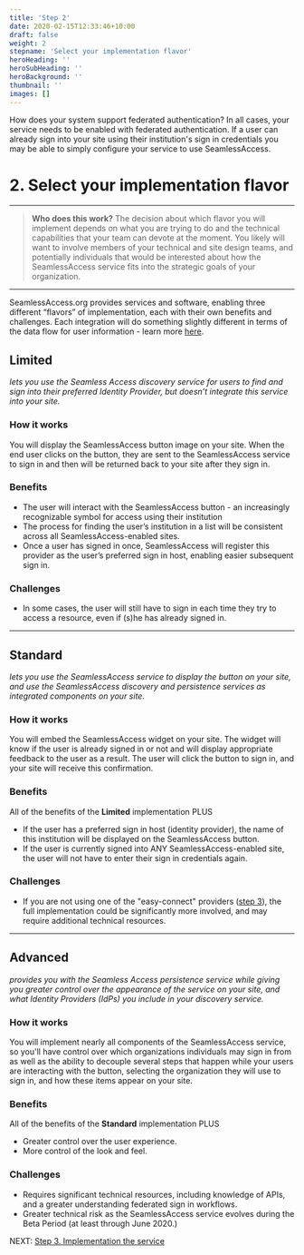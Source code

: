```yaml
---
title: 'Step 2'
date: 2020-02-15T12:33:46+10:00
draft: false
weight: 2
stepname: 'Select your implementation flavor'
heroHeading: ''
heroSubHeading: ''
heroBackground: ''
thumbnail: ''
images: []
---
```


How does your system support federated authentication? In all cases, your service needs to be enabled with federated authentication. If a user can already sign into your site using their institution's sign in credentials you may be able to simply configure your service to use SeamlessAccess.


# 2. Select your implementation flavor

---

> **Who does this work?** The decision about which flavor you will implement depends on what you are trying to do and the technical capabilities that your team can devote at the moment. You likely will want to involve members of your technical and site design teams, and potentially individuals that would be interested about how the SeamlessAccess service fits into the strategic goals of your organization.

--- 

SeamlessAccess.org provides services and software, enabling three different “flavors” of implementation, each with their own benefits and challenges. Each integration will do something slightly different in terms of the data flow for user information - learn more [here](work/SA_User-DataFlow.pdf). 

## Limited

_lets you use the Seamless Access discovery service for users to find and sign into their preferred Identity Provider, but doesn’t integrate this service into your site._

### How it works

You will display the SeamlessAccess button image on your site. When the end user clicks on the button, they are sent to the SeamlessAccess service to sign in and then will be returned back to your site after they sign in.

### Benefits

* The user will interact with the SeamlessAccess button - an increasingly recognizable symbol for access using their institution
* The process for finding the user’s institution in a list will be consistent across all SeamlessAccess-enabled sites.
* Once a user has signed in once, SeamlessAccess will register this provider as the user’s preferred sign in host, enabling easier subsequent sign in.

### Challenges

* In some cases, the user will still have to sign in each time they try to access a resource, even if (s)he has already signed in.

---

## Standard

_lets you use the SeamlessAccess service to display the button on your site, and use the SeamlessAccess discovery and persistence services as integrated components on your site._

### How it works

You will embed the SeamlessAccess widget on your site. The widget will know if the user is already signed in or not and will display appropriate feedback to the user as a result. The user will click the button to sign in, and your site will receive this confirmation. 

### Benefits

All of the benefits of the **Limited** implementation PLUS

* If the user has a preferred sign in host (identity provider), the name of this institution will be displayed on the SeamlessAccess button.
* If the user is currently signed into ANY SeamlessAccess-enabled site, the user will not have to enter their sign in credentials again.

### Challenges

* If you are not using one of the "easy-connect" providers ([step 3](/step3)), the full implementation could be significantly more involved, and may require additional technical resources.

---

## Advanced

_provides you with the Seamless Access persistence service while giving you greater control over the appearance of the service on your site, and what Identity Providers (IdPs) you include in your discovery service._

### How it works

You will implement nearly all components of the SeamlessAccess service, so you'll have control over which organizations individuals may sign in from as well as the ability to decouple several steps that happen while your users are interacting with the button, selecting the organization they will use to sign in, and how these items appear on your site.

### Benefits

All of the benefits of the **Standard** implementation PLUS

* Greater control over the user experience.
* More control of the look and feel.

### Challenges

* Requires significant technical resources, including knowledge of APIs, and a greater understanding federated sign in workflows.
* Greater technical risk as the SeamlessAccess service evolves during the Beta Period (at least through June 2020.)


NEXT: [Step 3. Implementation the service](../step3)